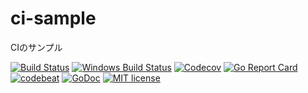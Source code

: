 # ci-sample
CIのサンプル

[![Build Status](https://travis-ci.org/amifork2/ci-sample.svg?branch=master&ver=2)](https://travis-ci.org/amifork2/ci-sample)
[![Windows Build Status](https://ci.appveyor.com/api/projects/status/n1pw4mvqq7ggs0se?svg=true&ver=2)](https://ci.appveyor.com/project/amifork2/ci-sample)
[![Codecov](https://codecov.io/gh/amifork2/ci-sample/branch/master/graph/badge.svg?ver=2)](https://codecov.io/gh/amifork2/ci-sample)
[![Go Report Card](https://goreportcard.com/badge/github.com/amifork2/ci-sample?ver=2)](https://goreportcard.com/report/github.com/amifork2/ci-sample)
[![codebeat](https://codebeat.co/badges/3398a48e-14a8-4271-a867-b304a1484738?ver=2)](https://codebeat.co/projects/github-com-amifork2-ci-sample-master)
[![GoDoc](https://godoc.org/github.com/amifork2/ci-sample?status.png)](https://godoc.org/github.com/amifork2/ci-sample)
[![MIT license](https://img.shields.io/badge/License-MIT-blue.svg)](LICENSE)
